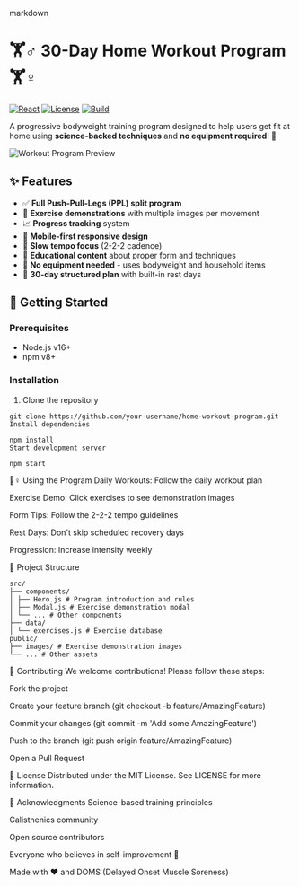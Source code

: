 markdown

# 🏋️♂️ 30-Day Home Workout Program 🏋️♀️

[![React](https://img.shields.io/badge/React-20232A?style=for-the-badge&logo=react&logoColor=61DAFB)](https://reactjs.org/)
[![License](https://img.shields.io/badge/License-MIT-blue?style=for-the-badge)](LICENSE)
[![Build](https://img.shields.io/badge/Build-Passing-success?style=for-the-badge)]()

A progressive bodyweight training program designed to help users get fit at home using **science-backed techniques** and **no equipment required**! 💪

![Workout Program Preview](https://via.placeholder.com/800x400.png?text=Workout+Program+Preview+📱+💻) <!-- Replace with actual screenshot -->

## ✨ Features

- ✅ **Full Push-Pull-Legs (PPL) split program**
- 🎥 **Exercise demonstrations** with multiple images per movement
- 📈 **Progress tracking** system
- 📱 **Mobile-first responsive design**
- 🔄 **Slow tempo focus** (2-2-2 cadence)
- 🧠 **Educational content** about proper form and techniques
- 🚫 **No equipment needed** - uses bodyweight and household items
- 📅 **30-day structured plan** with built-in rest days

## 🚀 Getting Started

### Prerequisites

- Node.js v16+
- npm v8+

### Installation

1. Clone the repository

```
git clone https://github.com/your-username/home-workout-program.git
Install dependencies
```

```
npm install
Start development server
```

```
npm start
```

🏃♀️ Using the Program
Daily Workouts: Follow the daily workout plan

Exercise Demo: Click exercises to see demonstration images

Form Tips: Follow the 2-2-2 tempo guidelines

Rest Days: Don't skip scheduled recovery days

Progression: Increase intensity weekly

🧩 Project Structure

```
src/
├── components/
│ ├── Hero.js # Program introduction and rules
│ ├── Modal.js # Exercise demonstration modal
│ └── ... # Other components
├── data/
│ └── exercises.js # Exercise database
public/
├── images/ # Exercise demonstration images
└── ... # Other assets
```

🤝 Contributing
We welcome contributions! Please follow these steps:

Fork the project

Create your feature branch (git checkout -b feature/AmazingFeature)

Commit your changes (git commit -m 'Add some AmazingFeature')

Push to the branch (git push origin feature/AmazingFeature)

Open a Pull Request

📄 License
Distributed under the MIT License. See LICENSE for more information.

🙏 Acknowledgments
Science-based training principles

Calisthenics community

Open source contributors

Everyone who believes in self-improvement 💖

Made with ❤️ and DOMS (Delayed Onset Muscle Soreness)
